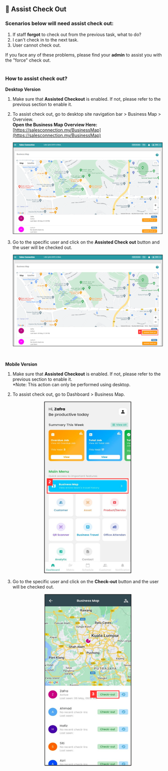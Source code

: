 
## 🔑 Assist Check Out

### Scenarios below will need assist check out:

  1. If staff **forgot** to check out from the previous task, what to do?<br>
  2. I can't check in to the next task.<br>
  3. User cannot check out.<br>

  If you face any of these problems, please find your **admin** to assist you with the "force" check out.<br><br>
  
### How to assist check out?

  **Desktop Version**<br>
  1. Make sure that **Assisted Checkout** is enabled. If not, please refer to the previous section to enable it.<br>
  2. To assist check out, go to desktop site navigation bar > Business Map > Overview.<br>
     **Open the Business Map Overview Here:** [https://salesconnection.my/BusinessMap](https://salesconnection.my/BusinessMap)<br>

     <p align="center">
        <img src="img/Business_Map_Overview.png" alt="Business Map - Overview - Desktop">
     </p>
     
  3. Go to the specific user and click on the **Assisted Check out** button and the user will be checked out.<br>

     <p align="center">
        <img src="img/Assisted_Check_Out_Button_Desktop.png" alt="Assisted Check Out Button - Desktop">
     </p>
  <br>

  **Mobile Version**<br>
  1. Make sure that **Assisted Checkout** is enabled. If not, please refer to the previous section to enable it.<br>
     *Note: This action can only be performed using desktop.<br>
  2. To assist check out, go to Dashboard > Business Map.<br>

     <p align="center">
        <img src="img/Business_Map_Mobile.png" alt="Business Map - Mobile" width="280" height="550">
     </p>
     
  3. Go to the specific user and click on the **Check-out** button and the user will be checked out.<br>

     <p align="center">
        <img src="img/Assisted_Check_Out_Button_Mobile.png" alt="Assisted Check Out Button - Mobile" width="280" height="550">
     </p>
